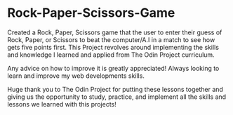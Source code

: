 # Rock-Paper-Scissors-Game

Created a Rock, Paper, Scissors game that the user to enter their guess of Rock, Paper, or Scissors to beat the computer/A.I in a match to see how gets five points first. This Project revolves around implementing the skills and knowledge I learned and applied from The Odin Project curriculum.

Any advice on how to improve it is greatly appreciated! Always looking to learn and improve my web developments skills.

Huge thank you to The Odin Project for putting these lessons together and giving us the opportunity to study, practice, and implement all the skills and lessons we learned with this projects!

